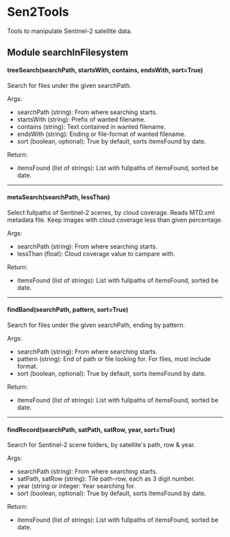 # Sen2Tools

Tools to manipulate Sentinel-2 satellite data.

## Module searchInFilesystem

#### treeSearch(searchPath, startsWith, contains, endsWith, sort=True)

Search for files under the given searchPath.

Args:
* searchPath (string): From where searching starts.
* startsWith (string): Prefix of wanted filename.
* contains (string): Text contained in wanted filename.
* endsWith (string): Ending or file-format of wanted filename.
* sort (boolean, optional): True by default, sorts itemsFound by date.

Return:
* itemsFound (list of strings): List with fullpaths of itemsFound, sorted be date.


---------------------------------------------------------------------


#### metaSearch(searchPath, lessThan)

Select fullpaths of Sentinel-2 scenes, by cloud coverage.
Reads MTD.xml metadata file.
Keep images with cloud coverage less than given percentage.

Args:
* searchPath (string): From where searching starts.
* lessThan (float): Cloud coverage value to campare with.

Return:
* itemsFound (list of strings): List with fullpaths of itemsFound, sorted be date.


---------------------------------------------------------------------


#### findBand(searchPath, pattern, sort=True)

Search for files under the given searchPath, ending by pattern.

Args:
* searchPath (string): From where searching starts.
* pattern (string): End of path or file looking for. For files, must include format.
* sort (boolean, optional): True by default, sorts itemsFound by date.

Return:
* itemsFound (list of strings): List with fullpaths of itemsFound, sorted be date.


---------------------------------------------------------------------


#### findRecord(searchPath, satPath, satRow, year, sort=True)

Search for Sentinel-2 scene folders, by satellite's path, row & year.

Args:
* searchPath (string): From where searching starts.
* satPath, satRow (string): Tile path-row, each as 3 digit number.
* year (string or integer: Year searching for.
* sort (boolean, optional): True by default, sorts itemsFound by date.

Return:
* itemsFound (list of strings): List with fullpaths of itemsFound, sorted be date.